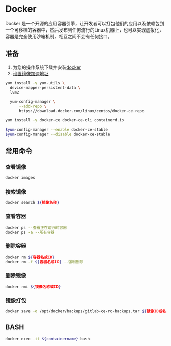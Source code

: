 # Docker

Docker 是一个开源的应用容器引擎，让开发者可以打包他们的应用以及依赖包到一个可移植的容器中，然后发布到任何流行的Linux机器上，也可以实现虚拟化，容器是完全使用沙箱机制，相互之间不会有任何接口。

## 准备

1. 为您的操作系统下载并安装[docker](https://docs.docker.com/)
2. [设置镜像加速地址](#Docker-Daemon)

```bash
yum install -y yum-utils \
  device-mapper-persistent-data \
  lvm2
```

```bash
  yum-config-manager \
      --add-repo \
      https://download.docker.com/linux/centos/docker-ce.repo
```

```bash
yum install -y docker-ce docker-ce-cli containerd.io
```

```bash
$yum-config-manager --enable docker-ce-stable
$yum-config-manager --disable docker-ce-stable
```

## 常用命令

### 查看镜像

```bash
docker images
```

### 搜索镜像

```bash
docker search ${镜像名称}
```

### 查看容器

```bash
docker ps --查看正在运行的容器
docker ps -a --所有容器
```

### 删除容器

```bash
docker rm ${容器名或ID}
docker rm -f ${容器名或ID} --强制删除
```

### 删除镜像

```bash
docker rmi ${镜像名称或ID}
```

### 镜像打包

```bash
docker save -o /opt/docker/backups/gitlab-ce-rc-backups.tar ${镜像ID或名称}
```

## BASH

```bash
docker exec -it ${containername} bash
```

